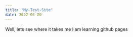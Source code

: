 ```yaml
---
title: "My-Test-Site"
date: 2022-05-20
---
```

Well, lets see where it takes me I am learning github pages

